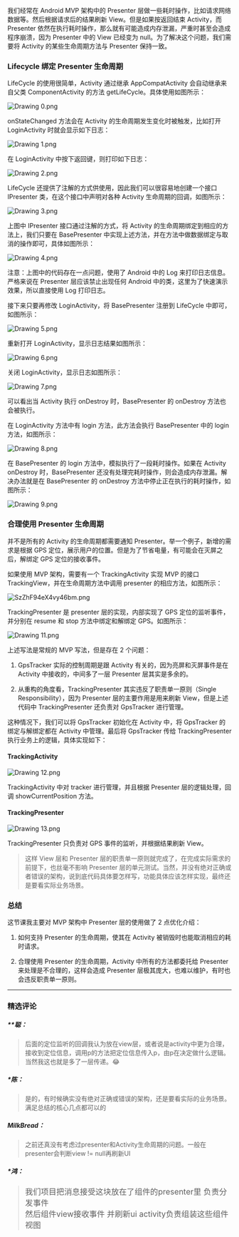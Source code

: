 <p data-nodeid="376" class="">我们经常在 Android MVP 架构中的 Presenter 层做一些耗时操作，比如请求网络数据等。然后根据请求后的结果刷新 View。但是如果按返回结束 Activity，而 Presenter 依然在执行耗时操作，那么就有可能造成内存泄漏，严重时甚至会造成程序崩溃，因为 Presenter 中的 View 已经变为 null。为了解决这个问题，我们需要将 Activity 的某些生命周期方法与 Presenter 保持一致。</p>
<h3 data-nodeid="377">Lifecycle 绑定 Presenter 生命周期</h3>
<p data-nodeid="378">LifeCycle 的使用很简单，Activity 通过继承 AppCompatActivity 会自动继承来自父类 ComponentActivity 的方法 getLifeCycle。具体使用如图所示：</p>
<p data-nodeid="379"><img src="https://s0.lgstatic.com/i/image/M00/29/5A/Ciqc1F76sXWAU2fEAAFd2jgikoo339.png" alt="Drawing 0.png" data-nodeid="432"></p>
<p data-nodeid="380">onStateChanged 方法会在 Activity 的生命周期发生变化时被触发，比如打开 LoginActivity 时就会显示如下日志：</p>
<p data-nodeid="381"><img src="https://s0.lgstatic.com/i/image/M00/29/5A/Ciqc1F76sX2AGVLQAAA53rZPZY8354.png" alt="Drawing 1.png" data-nodeid="436"></p>
<p data-nodeid="382">在 LoginActivity 中按下返回键，则打印如下日志：</p>
<p data-nodeid="383"><img src="https://s0.lgstatic.com/i/image/M00/29/66/CgqCHl76sYWAO5QQAAAuVJEi7Xo379.png" alt="Drawing 2.png" data-nodeid="440"></p>
<p data-nodeid="384">LifeCycle 还提供了注解的方式供使用，因此我们可以很容易地创建一个接口 IPresenter 类，在这个接口中声明对各种 Activity 生命周期的回调，如图所示：</p>
<p data-nodeid="385"><img src="https://s0.lgstatic.com/i/image/M00/29/66/CgqCHl76sY-AaBSDAAGjNld-ecw742.png" alt="Drawing 3.png" data-nodeid="444"></p>
<p data-nodeid="386">上图中 IPresenter 接口通过注解的方式，将 Activity 的生命周期绑定到相应的方法上，我们只要在 BasePresenter 中实现上述方法，并在方法中做数据绑定与取消的操作即可，具体如图所示：</p>
<p data-nodeid="387"><img src="https://s0.lgstatic.com/i/image/M00/29/5A/Ciqc1F76sZeANG8VAAI_wiUZACI480.png" alt="Drawing 4.png" data-nodeid="448"></p>
<p data-nodeid="388">注意：上图中的代码存在一点问题，使用了 Android 中的 Log 来打印日志信息。严格来说在 Presenter 层应该禁止出现任何 Android 中的类，这里为了快速演示效果，所以直接使用 Log 打印日志。</p>
<p data-nodeid="389">接下来只要再修改 LoginActivity，将 BasePresenter 注册到 LifeCycle 中即可，如图所示：</p>
<p data-nodeid="390"><img src="https://s0.lgstatic.com/i/image/M00/29/5A/Ciqc1F76saGAKsUeAAEGqubUz7M368.png" alt="Drawing 5.png" data-nodeid="453"></p>
<p data-nodeid="391">重新打开 LoginActivity，显示日志结果如图所示：</p>
<p data-nodeid="392"><img src="https://s0.lgstatic.com/i/image/M00/29/66/CgqCHl76samASHhKAAAptxyq1jg160.png" alt="Drawing 6.png" data-nodeid="457"></p>
<p data-nodeid="393">关闭 LoginActivity，显示日志如图所示：</p>
<p data-nodeid="394"><img src="https://s0.lgstatic.com/i/image/M00/29/5A/Ciqc1F76sbGAflpvAAAxIyHcIv0551.png" alt="Drawing 7.png" data-nodeid="461"></p>
<p data-nodeid="395">可以看出当 Activity 执行 onDestroy 时，BasePresenter 的 onDestroy 方法也会被执行。</p>
<p data-nodeid="396">在 LoginActivity 方法中有 login 方法，此方法会执行 BasePresenter 中的 login 方法，如图所示：</p>
<p data-nodeid="397"><img src="https://s0.lgstatic.com/i/image/M00/29/66/CgqCHl76sb2AL1RKAAJ9Hs2OSvo468.png" alt="Drawing 8.png" data-nodeid="466"></p>
<p data-nodeid="398">在 BasePresenter 的 login 方法中，模拟执行了一段耗时操作。如果在 Activity onDestroy 时，BasePresenter 还没有处理完耗时操作，则会造成内存泄漏。解决办法就是在 BasePresenter 的 onDestroy 方法中停止正在执行的耗时操作，如图所示：</p>
<p data-nodeid="399"><img src="https://s0.lgstatic.com/i/image/M00/29/66/CgqCHl76scmAC6zfAADyKev5-FM249.png" alt="Drawing 9.png" data-nodeid="470"></p>
<h3 data-nodeid="400">合理使用 Presenter 生命周期</h3>
<p data-nodeid="401">并不是所有的 Activity 的生命周期都需要通知 Presenter。举一个例子，新增的需求是根据 GPS 定位，展示用户的位置。但是为了节省电量，有可能会在灭屏之后，解绑定 GPS 定位的接收事件。</p>
<p data-nodeid="402">如果使用 MVP 架构，需要有一个 TrackingActivity 实现 MVP 的接口 TrackingView，并在生命周期方法中调用 presenter 的相应方法，如图所示：</p>
<p data-nodeid="501"><img src="https://s0.lgstatic.com/i/image/M00/2F/BD/CgqCHl8HzvqADrFUAACluyFCOBU894.png" alt="SzZhF94eX4vy46bm.png" data-nodeid="505"></p>
<p data-nodeid="502">TrackingPresenter 是 presenter 层的实现，内部实现了 GPS 定位的监听事件，并分别在 resume 和 stop 方法中绑定和解绑定 GPS。如图所示：</p>

<p data-nodeid="404"><img src="https://s0.lgstatic.com/i/image/M00/29/66/CgqCHl76sd2AR4vHAADL68PR5NQ751.png" alt="Drawing 11.png" data-nodeid="481"></p>
<p data-nodeid="405">上述写法是常规的 MVP 写法，但是存在 2 个问题：</p>
<ol data-nodeid="406">
<li data-nodeid="407">
<p data-nodeid="408">GpsTracker 实际的控制周期是跟 Activity 有关的，因为亮屏和灭屏事件是在 Activity 中接收的，中间多了一层 Presenter 层其实是多余的。</p>
</li>
<li data-nodeid="409">
<p data-nodeid="410">从重构的角度看，TrackingPresenter 其实违反了职责单一原则（Single Responsibility），因为 Presenter 层的主要作用是用来刷新 View，但是上述代码中 TrackingPresenter 还负责对 GpsTracker 进行管理。</p>
</li>
</ol>
<p data-nodeid="411">这种情况下，我们可以将 GpsTracker 初始化在 Activity 中，将 GpsTracker 的绑定与解绑定都在 Activity 中管理。最后将 GpsTracker 传给 TrackingPresenter 执行业务上的逻辑，具体实现如下：</p>
<h4 data-nodeid="412">TrackingActivity</h4>
<p data-nodeid="413"><img src="https://s0.lgstatic.com/i/image/M00/29/66/CgqCHl76seaAOlj6AAFQQYDhPMc483.png" alt="Drawing 12.png" data-nodeid="489"></p>
<p data-nodeid="414">TrackingActivity 中对 tracker 进行管理，并且根据 Presenter 层的逻辑处理，回调 showCurrentPosition 方法。</p>
<h4 data-nodeid="415">TrackingPresenter</h4>
<p data-nodeid="416"><img src="https://s0.lgstatic.com/i/image/M00/29/66/CgqCHl76se-AaHR6AAE4XwfWPA8657.png" alt="Drawing 13.png" data-nodeid="494"></p>
<p data-nodeid="417">TrackingPresenter 只负责对 GPS 事件的监听，并根据结果刷新 View。</p>
<blockquote data-nodeid="418">
<p data-nodeid="419">这样 View 层和 Presenter 层的职责单一原则就完成了，在完成实际需求的前提下，也丝毫不影响 Presenter 层的单元测试。当然，并没有绝对正确或者错误的架构，说到底代码具体要怎样写，功能具体应该怎样实现，最终还是要看实际业务场景。</p>
</blockquote>
<h3 data-nodeid="420">总结</h3>
<p data-nodeid="421">这节课我主要对 MVP 架构中 Presenter 层的使用做了 2 点优化介绍：</p>
<ol data-nodeid="422">
<li data-nodeid="423">
<p data-nodeid="424">如何支持 Presenter 的生命周期，使其在 Activity 被销毁时也能取消相应的耗时请求。</p>
</li>
<li data-nodeid="425">
<p data-nodeid="426" class="">合理使用 Presenter 的生命周期，Activity 中所有的方法都委托给 Presenter 来处理是不合理的，这样会造成 Presenter 层极其庞大，也难以维护，有时也会违反职责单一原则。</p>
</li>
</ol>

---

### 精选评论

##### **聪：
> 后面的定位监听的回调我认为放在view层，或者说是activity中更为合理，接收到定位信息，调用p的方法把定位信息传入p，由p在决定做什么逻辑。当然我这也就是多了一层传递。😂

##### *陈：
> 是的，有时候确实没有绝对正确或错误的架构，还是要看实际的业务场景。满足总结的核心几点都可以的

##### MilkBread：
> 之前还真没有考虑过presenter和Activity生命周期的问题。一般在presenter会判断view != null再刷新UI

##### *鸿：
> <div><span style="font-size: 17.5924px;">我们项目把消息接受这块放在了组件的presenter里 负责分发事件</span></div><div><span style="font-size: 17.5924px;">然后组件view接收事件 并刷新ui activity负责组装这些组件视图</span></div>

